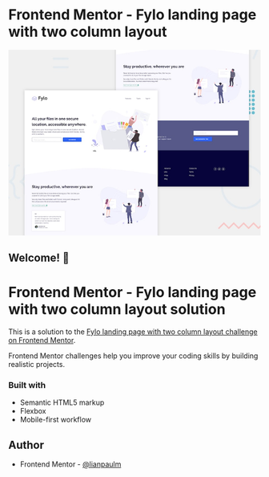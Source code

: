 # Frontend Mentor - Fylo landing page with two column layout

![Design preview for the Fylo landing page with two column layout challenge](./design/desktop-preview.jpg)

## Welcome! 👋

# Frontend Mentor - Fylo landing page with two column layout solution

This is a solution to the [Fylo landing page with two column layout challenge on Frontend Mentor](https://www.frontendmentor.io/challenges/fylo-landing-page-with-two-column-layout-5ca5ef041e82137ec91a50f5).

Frontend Mentor challenges help you improve your coding skills by building realistic projects.

<!-- ### Links

- Solution URL: [Add solution URL here](https://your-solution-url.com)
- Live Site URL: [Add live site URL here](https://your-live-site-url.com) -->

### Built with

- Semantic HTML5 markup
- Flexbox
- Mobile-first workflow

## Author

<!-- - Website - [Add your name here](https://www.your-site.com) -->

- Frontend Mentor - [@lianpaulm](https://www.frontendmentor.io/profile/lianpaulm)
